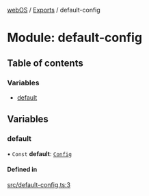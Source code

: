 [webOS](../README.md) / [Exports](../modules.md) / default-config

# Module: default-config

## Table of contents

### Variables

- [default](default_config.md#default)

## Variables

### default

• `Const` **default**: [`Config`](../interfaces/model.Config.md)

#### Defined in

[src/default-config.ts:3](https://github.com/Dabolus/webos-tv/blob/5769651/src/default-config.ts#L3)
